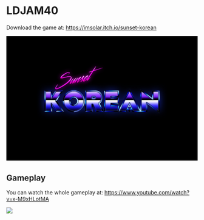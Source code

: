 # LDJAM40
Download the game at: https://imsolar.itch.io/sunset-korean

![](sunsetkoreanlogo.jpg)

## Gameplay
You can watch the whole gameplay at: https://www.youtube.com/watch?v=x-M9xHLotMA

![](gifld402.gif)
